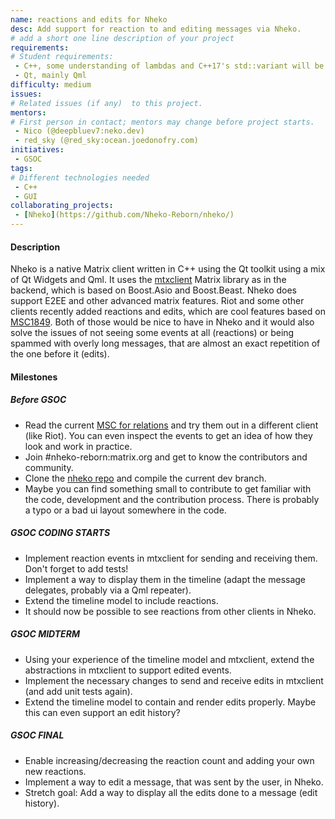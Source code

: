 ```yaml
---
name: reactions and edits for Nheko
desc: Add support for reaction to and editing messages via Nheko.
# add a short one line description of your project
requirements:
# Student requirements:
 - C++, some understanding of lambdas and C++17's std::variant will be beneficial
 - Qt, mainly Qml
difficulty: medium
issues:
# Related issues (if any)  to this project.
mentors:
# First person in contact; mentors may change before project starts.
 - Nico (@deepbluev7:neko.dev)
 - red_sky (@red_sky:ocean.joedonofry.com)
initiatives:
 - GSOC
tags:
# Different technologies needed
 - C++
 - GUI
collaborating_projects:
 - [Nheko](https://github.com/Nheko-Reborn/nheko/)
---
```


#### Description

Nheko is a native Matrix client written in C++ using the Qt toolkit using a mix of Qt Widgets and Qml. It uses the [mtxclient](https://github.com/Nheko-Reborn/mtxclient) Matrix
library as in the backend, which is based on Boost.Asio and Boost.Beast. Nheko does support E2EE and other advanced matrix features. Riot and some other clients recently added
reactions and edits, which are cool features based on [MSC1849](https://github.com/matrix-org/matrix-doc/pull/1849). Both of those would be nice to have in Nheko and it would also
solve the issues of not seeing some events at all (reactions) or being spammed with overly long messages, that are almost an exact repetition of the one before it (edits).

#### Milestones

##### Before GSOC

* Read the current [MSC for relations](https://github.com/matrix-org/matrix-doc/pull/1849) and try them out in a different client (like Riot). You can even inspect the events to get
    an idea of how they look and work in practice.
* Join #nheko-reborn:matrix.org and get to know the contributors and community.
* Clone the [nheko repo](https://github.com/Nheko-Reborn/nheko/) and compile the current dev branch.
* Maybe you can find something small to contribute to get familiar with the code, development and the contribution process. There is probably a typo or a bad ui layout somewhere in the
    code.

##### GSOC CODING STARTS

* Implement reaction events in mtxclient for sending and receiving them. Don't forget to add tests!
* Implement a way to display them in the timeline (adapt the message delegates, probably via a Qml repeater).
* Extend the timeline model to include reactions.
* It should now be possible to see reactions from other clients in Nheko.

##### GSOC MIDTERM

* Using your experience of the timeline model and mtxclient, extend the abstractions in mtxclient to support edited events.
* Implement the necessary changes to send and receive edits in mtxclient (and add unit tests again).
* Extend the timeline model to contain and render edits properly. Maybe this can even support an edit history?

##### GSOC FINAL

* Enable increasing/decreasing the reaction count and adding your own new reactions.
* Implement a way to edit a message, that was sent by the user, in Nheko.
* Stretch goal: Add a way to display all the edits done to a message (edit history).

